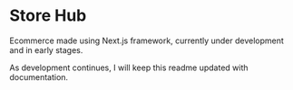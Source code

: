 # Store Hub

Ecommerce made using Next.js framework, currently under development and in early stages.

As development continues, I will keep this readme updated with documentation.
